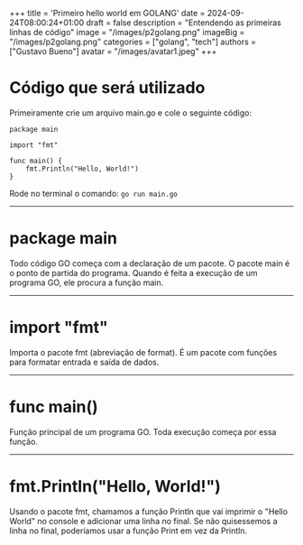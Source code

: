 +++
title = 'Primeiro hello world em GOLANG'
date = 2024-09-24T08:00:24+01:00
draft = false
description = "Entendendo as primeiras linhas de código"
image = "/images/p2golang.png"
imageBig = "/images/p2golang.png"
categories = ["golang", "tech"]
authors = ["Gustavo Bueno"]
avatar = "/images/avatar1.jpeg"
+++

# Código que será utilizado
Primeiramente crie um arquivo main.go e cole o seguinte código:
```
package main

import "fmt"

func main() {
    fmt.Println("Hello, World!")
}
```

Rode no terminal o comando: `go run main.go`

---

# package main
Todo código GO começa com a declaração de um pacote. O pacote main é o ponto de partida do programa. Quando é feita a execução de um programa GO, ele procura a função main.

---

# import "fmt"
Importa o pacote fmt (abreviação de format). É um pacote com funções para formatar entrada e saída de dados.

---

# func main()
Função principal de um programa GO. Toda execução começa por essa função.

---

# fmt.Println("Hello, World!")
Usando o pacote fmt, chamamos a função Println que vai imprimir o "Hello World" no console e adicionar uma linha no final.
Se não quisessemos a linha no final, poderíamos usar a função Print em vez da Println.

